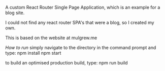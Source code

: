 A custom React Router Single Page Application, which is an example for a blog site. 

I could not find any react router SPA's that were a blog, so I created my own.

This is based on the website at mulgrew.me

*How to run*
simply navigate to the directory in the command prompt and type:
npm install
npm start

to build an optimised production build, type:
npm run build